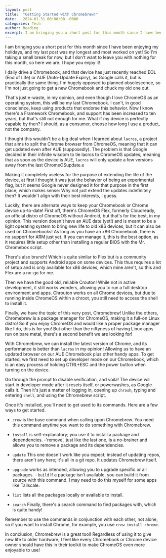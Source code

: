 ```yaml
---
layout: post
title:  "Getting Started with Chromebrew!"
date:   2024-01-31 00:00:00 -0000
categories: Tech
author: Reading
excerpt: I am bringing you a short post for this month since I have been enjoying my holidays, and my last post was my longest and most worked on yet! So I'm taking a small break for now, but I don't want to leave you with nothing for this month, so here we are. I hope you enjoy it!
---
```


I am bringing you a short post for this month since I have been enjoying my holidays, and my last post was my longest and most worked on yet! So I'm taking a small break for now, but I don't want to leave you with nothing for this month, so here we are. I hope you enjoy it!

I daily drive a Chromebook, and that device has just recently reached EOL (End of Life) or AUE (Auto-Update Expiry), as Google calls it, but is practically the same thing. I'm hugely opposed to planned obsolescence, so I'm not just going to get a new Chromebook and chuck my old one out.

That's just e-waste, in my opinion, and even though I love ChromeOS as an operating system, this will be my last Chromebook. I can't, in good conscience, keep using products that endorse this behavior. Now I know there's a Framework Chromebook, and support has been increased to ten years, but that's still not enough for me. What if my device is perfectly capable by then? I should, as a consumer, choose how long I use a product, not the company.

I thought this wouldn't be a big deal when I learned about `lacros`, a project that aims to split the Chrome browser from ChromeOS, meaning that it can get updated even after AUE (supposedly). The problem is that Google decided in their infinite wisdom to tie lacros to ChromeOS updates, meaning that as soon as the device is AUE, `lacros` will only update a few versions away from the last ChromeOSupdate.e

Making it completely useless for the purpose of extending the life of the device, at first I thought it was just the behavior of being an experimental flag, but it seems Google never designed it for that purpose in the first place, which makes sense: Why not just extend the updates indefinitely then? It wouldn't align with their best interests, I guess.

Luckily, there are alternate ways to keep your Chromebook or Chrome device up-to-date! First off, there's ChromeOS Flex, formerly Cloudready, an official distro of ChromeOS without Android, but that's for the best, in my opinion. This version doesn't have an AUE date (yet!) and is meant to be a light operating system to bring new life to old x86 devices, but it can also be used on Chromebooks! As long as you have an x86 Chromebook, there is no support for ARM just yet. If you can manage it, this is the best option, as it requires little setup other than installing a regular BIOS with the Mr. Chromebox script.

There's also brunch! Which is quite similar to Flex but is a community project and supports Android apps on some devices. This thus requires a lot of setup and is only available for x86 devices, which mine aren't, so this and Flex are a no-go for me.

Then we have the good old, reliable Crouton! While not in active development, it still works wonders, allowing you to run a full desktop environment and apps. Chrouton works on all Chrome devices, but due to running inside ChromeOS within a chroot, you still need to access the shell to install it.

Finally, we have the topic of this very post, Chromebrew! Unlike the others, Chromebrew is a package manager for ChromeOS, making it a full-on Linux distro! So if you enjoy ChromeOS and would like a proper package manager like I do, this is for you! But other than the niftyness of having Linux apps run on bare metal, there's a second benefit we are looking for!

With Chromebrew, we can install the latest version of Chrome, and its performance is better than `lacros` in my opinion! Allowing us to have an updated browser on our AUE Chromebook plus other handy apps. To get started, we first need to set up developer mode on our Chromebook, which is an easy process of holding CTRL+ESC and the power button when turning on the device.

Go through the prompt to disable verification, and voila! The device will start in developer mode after it resets itself, or powerwashes, as Google calls it. Then it's just a matter of logging in, opening up `chrosh`, typing and entering `shell`, and using the Chromebrew script.

Once it's installed, you'll need to get used to its commands. Here are a few ways to get started.

- `crew` is the base command when calling upon Chromebrew. You need this command anytime you want to do something with Chromebrew.

- `install` is self-explanatory; you use it to install a package and dependencies. -'remove', just like the last one, is a no-brainer and allows you to remove a package and its dependencies.

- `update` This one doesn't work like you expect; instead of updating repos, there aren't any here; it's all in a git repo. It updates Chromebrew itself.

- `upgrade` works as intended, allowing you to upgrade specific or all packages. - `build` If a package isn't available, you can build it from source with this command. I may need to do this myself for some apps like Tailscale.

- `list` lists all the packages locally or available to install.

- `search` Finally, there's a search command to find packages with, which is quite handy!

Remember to use the commands in conjunction with each other, not alone, so if you want to install Chrome, for example, you use `crew install chrome`.

In conclusion, Chromebrew is a great tool! Regardless of using it to give new life to older hardware, I feel like every Chromebook or Chrome device owner should have this in their toolkit to make ChromeOS even more enjoyable to use!

 




